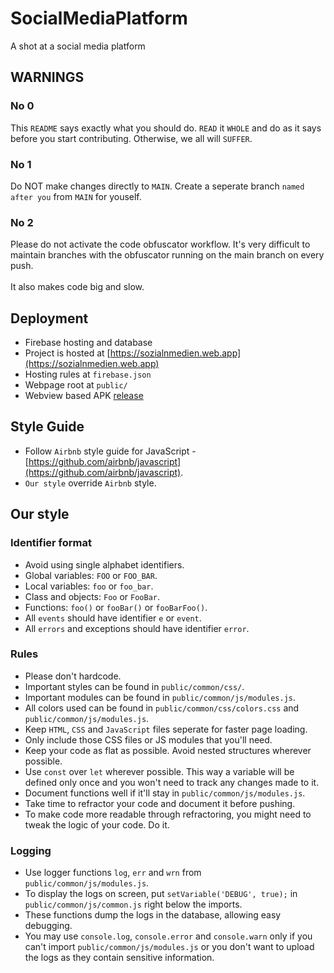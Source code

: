 # SocialMediaPlatform
A shot at a social media platform

## WARNINGS

### No 0
This `README` says exactly what you should do. `READ` it `WHOLE` and do as it says before you start contributing.
Otherwise, we all will `SUFFER`.

### No 1
Do NOT make changes directly to `MAIN`.
Create a seperate branch `named after you` from `MAIN` for youself.

### No 2
Please do not activate the code obfuscator workflow.
It's very difficult to maintain branches with the obfuscator
running on the main branch on every push.
<br><br>
It also makes code big and slow.

## Deployment
- Firebase hosting and database
- Project is hosted at [https://sozialnmedien.web.app](https://sozialnmedien.web.app)
- Hosting rules at `firebase.json`
- Webpage root at `public/`
- Webview based APK [release](https://github.com/CinexSoft/SozialnMedienApk/releases/tag/v2021.09.15.14.50)

## Style Guide
- Follow `Airbnb` style guide for JavaScript - [https://github.com/airbnb/javascript](https://github.com/airbnb/javascript).
- `Our style` override `Airbnb` style.

## Our style
### Identifier format
- Avoid using single alphabet identifiers.
- Global variables: `FOO` or `FOO_BAR`.
- Local variables: `foo` or `foo_bar`.
- Class and objects: `Foo` or `FooBar`.
- Functions: `foo()` or `fooBar()` or `fooBarFoo()`.
- All `events` should have identifier `e` or `event`.
- All `errors` and exceptions should have identifier `error`.

### Rules
- Please don't hardcode.
- Important styles can be found in `public/common/css/`.
- Important modules can be found in `public/common/js/modules.js`.
- All colors used can be found in `public/common/css/colors.css` and `public/common/js/modules.js`.
- Keep `HTML`, `CSS` and `JavaScript` files seperate for faster page loading.
- Only include those CSS files or JS modules that you'll need.
- Keep your code as flat as possible. Avoid nested structures wherever possible.
- Use `const` over `let` wherever possible. This way a variable will be defined only once and you won't need to track any changes made to it.
- Document functions well if it'll stay in `public/common/js/modules.js`.
- Take time to refractor your code and document it before pushing.
- To make code more readable through refractoring, you might need to tweak the logic of your code. Do it.

### Logging
- Use logger functions `log`, `err` and `wrn` from `public/common/js/modules.js`.
- To display the logs on screen, put `setVariable('DEBUG', true);` in `public/common/js/common.js` right below the imports.
- These functions dump the logs in the database, allowing easy debugging.
- You may use `console.log`, `console.error` and `console.warn` only if you can't import `public/common/js/modules.js` or you don't want to upload the logs as they contain sensitive information.
